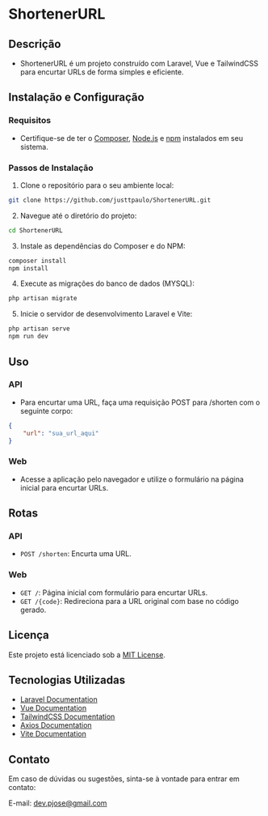 # ShortenerURL

## Descrição
- ShortenerURL é um projeto construído com Laravel, Vue e TailwindCSS para encurtar URLs de forma simples e eficiente.

## Instalação e Configuração

### Requisitos
- Certifique-se de ter o [Composer](https://getcomposer.org/), [Node.js](https://nodejs.org/) e [npm](https://www.npmjs.com/) instalados em seu sistema.

### Passos de Instalação

1. Clone o repositório para o seu ambiente local:

```bash
git clone https://github.com/justtpaulo/ShortenerURL.git
```

2. Navegue até o diretório do projeto:

```bash
cd ShortenerURL
```

3. Instale as dependências do Composer e do NPM:

```bash
composer install
npm install
```

4. Execute as migrações do banco de dados (MYSQL):

```bash
php artisan migrate
```

5. Inicie o servidor de desenvolvimento Laravel e Vite:

```bash
php artisan serve
npm run dev
```

## Uso

### API
- Para encurtar uma URL, faça uma requisição POST para /shorten com o seguinte corpo:

```json
{
    "url": "sua_url_aqui"
}
```

### Web
- Acesse a aplicação pelo navegador e utilize o formulário na página inicial para encurtar URLs.

## Rotas

### API
- `POST /shorten`: Encurta uma URL.

### Web
- `GET /`: Página inicial com formulário para encurtar URLs.
- `GET /{code}`: Redireciona para a URL original com base no código gerado.

## Licença

Este projeto está licenciado sob a [MIT License](https://opensource.org/licenses/MIT).

## Tecnologias Utilizadas

- [Laravel Documentation](https://laravel.com/docs/10.x/readme)
- [Vue Documentation](https://vuejs.org/guide/introduction.html)
- [TailwindCSS Documentation](https://tailwindcss.com/docs/installation)
- [Axios Documentation](https://axios-http.com/docs/intro)
- [Vite Documentation](https://vitejs.dev/guide/)

## Contato

Em caso de dúvidas ou sugestões, sinta-se à vontade para entrar em contato:

E-mail: dev.pjose@gmail.com
